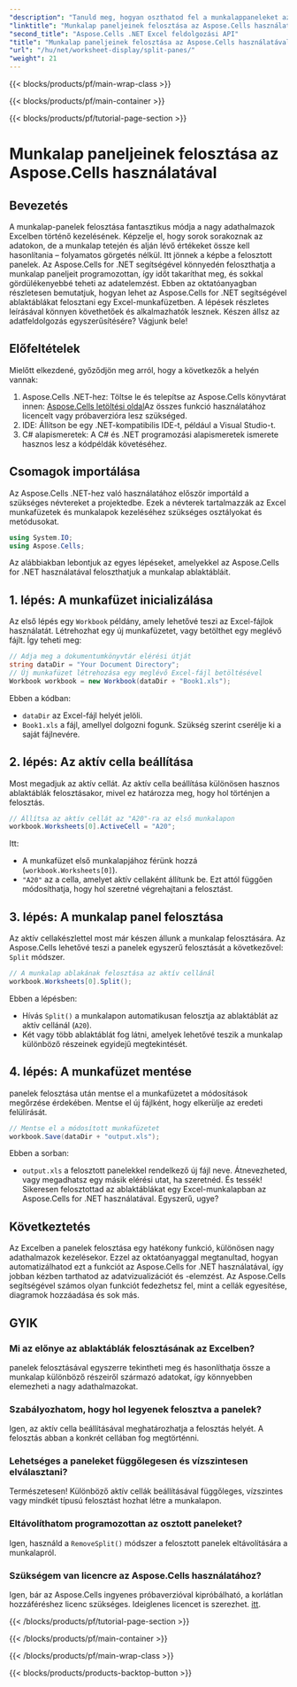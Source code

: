 ```yaml
---
"description": "Tanuld meg, hogyan oszthatod fel a munkalappaneleket az Aspose.Cells for .NET használatával egy lépésről lépésre szóló útmutatóban. Tökéletes a jobb adatelemzéshez és a nézetek testreszabásához."
"linktitle": "Munkalap paneljeinek felosztása az Aspose.Cells használatával"
"second_title": "Aspose.Cells .NET Excel feldolgozási API"
"title": "Munkalap paneljeinek felosztása az Aspose.Cells használatával"
"url": "/hu/net/worksheet-display/split-panes/"
"weight": 21
---
```


{{< blocks/products/pf/main-wrap-class >}}

{{< blocks/products/pf/main-container >}}

{{< blocks/products/pf/tutorial-page-section >}}

# Munkalap paneljeinek felosztása az Aspose.Cells használatával

## Bevezetés
A munkalap-panelek felosztása fantasztikus módja a nagy adathalmazok Excelben történő kezelésének. Képzelje el, hogy sorok sorakoznak az adatokon, de a munkalap tetején és alján lévő értékeket össze kell hasonlítania – folyamatos görgetés nélkül. Itt jönnek a képbe a felosztott panelek. Az Aspose.Cells for .NET segítségével könnyedén feloszthatja a munkalap paneljeit programozottan, így időt takaríthat meg, és sokkal gördülékenyebbé teheti az adatelemzést.
Ebben az oktatóanyagban részletesen bemutatjuk, hogyan lehet az Aspose.Cells for .NET segítségével ablaktáblákat felosztani egy Excel-munkafüzetben. A lépések részletes leírásával könnyen követhetőek és alkalmazhatók lesznek. Készen állsz az adatfeldolgozás egyszerűsítésére? Vágjunk bele!
## Előfeltételek
Mielőtt elkezdené, győződjön meg arról, hogy a következők a helyén vannak:
1. Aspose.Cells .NET-hez: Töltse le és telepítse az Aspose.Cells könyvtárat innen: [Aspose.Cells letöltési oldal](https://releases.aspose.com/cells/net/)Az összes funkció használatához licencelt vagy próbaverzióra lesz szükséged.
2. IDE: Állítson be egy .NET-kompatibilis IDE-t, például a Visual Studio-t.
3. C# alapismeretek: A C# és .NET programozási alapismeretek ismerete hasznos lesz a kódpéldák követéséhez.
## Csomagok importálása
Az Aspose.Cells .NET-hez való használatához először importáld a szükséges névtereket a projektedbe. Ezek a névterek tartalmazzák az Excel munkafüzetek és munkalapok kezeléséhez szükséges osztályokat és metódusokat.
```csharp
using System.IO;
using Aspose.Cells;
```
Az alábbiakban lebontjuk az egyes lépéseket, amelyekkel az Aspose.Cells for .NET használatával feloszthatjuk a munkalap ablaktábláit.
## 1. lépés: A munkafüzet inicializálása
Az első lépés egy `Workbook` példány, amely lehetővé teszi az Excel-fájlok használatát. Létrehozhat egy új munkafüzetet, vagy betölthet egy meglévő fájlt. Így teheti meg:
```csharp
// Adja meg a dokumentumkönyvtár elérési útját
string dataDir = "Your Document Directory";
// Új munkafüzet létrehozása egy meglévő Excel-fájl betöltésével
Workbook workbook = new Workbook(dataDir + "Book1.xls");
```
Ebben a kódban:
- `dataDir` az Excel-fájl helyét jelöli.
- `Book1.xls` a fájl, amellyel dolgozni fogunk. Szükség szerint cserélje ki a saját fájlnevére.
## 2. lépés: Az aktív cella beállítása
Most megadjuk az aktív cellát. Az aktív cella beállítása különösen hasznos ablaktáblák felosztásakor, mivel ez határozza meg, hogy hol történjen a felosztás.
```csharp
// Állítsa az aktív cellát az "A20"-ra az első munkalapon
workbook.Worksheets[0].ActiveCell = "A20";
```
Itt:
- A munkafüzet első munkalapjához férünk hozzá (`workbook.Worksheets[0]`).
- `"A20"` az a cella, amelyet aktív cellaként állítunk be. Ezt attól függően módosíthatja, hogy hol szeretné végrehajtani a felosztást.
## 3. lépés: A munkalap panel felosztása
Az aktív cellakészlettel most már készen állunk a munkalap felosztására. Az Aspose.Cells lehetővé teszi a panelek egyszerű felosztását a következővel: `Split` módszer.
```csharp
// A munkalap ablakának felosztása az aktív cellánál
workbook.Worksheets[0].Split();
```
Ebben a lépésben:
- Hívás `Split()` a munkalapon automatikusan felosztja az ablaktáblát az aktív cellánál (`A20`).
- Két vagy több ablaktáblát fog látni, amelyek lehetővé teszik a munkalap különböző részeinek egyidejű megtekintését.
## 4. lépés: A munkafüzet mentése
panelek felosztása után mentse el a munkafüzetet a módosítások megőrzése érdekében. Mentse el új fájlként, hogy elkerülje az eredeti felülírását.
```csharp
// Mentse el a módosított munkafüzetet
workbook.Save(dataDir + "output.xls");
```
Ebben a sorban:
- `output.xls` a felosztott panelekkel rendelkező új fájl neve. Átnevezheted, vagy megadhatsz egy másik elérési utat, ha szeretnéd.
És tessék! Sikeresen felosztottad az ablaktáblákat egy Excel-munkalapban az Aspose.Cells for .NET használatával. Egyszerű, ugye?
## Következtetés
Az Excelben a panelek felosztása egy hatékony funkció, különösen nagy adathalmazok kezelésekor. Ezzel az oktatóanyaggal megtanultad, hogyan automatizálhatod ezt a funkciót az Aspose.Cells for .NET használatával, így jobban kézben tarthatod az adatvizualizációt és -elemzést. Az Aspose.Cells segítségével számos olyan funkciót fedezhetsz fel, mint a cellák egyesítése, diagramok hozzáadása és sok más.
## GYIK
### Mi az előnye az ablaktáblák felosztásának az Excelben?  
panelek felosztásával egyszerre tekintheti meg és hasonlíthatja össze a munkalap különböző részeiről származó adatokat, így könnyebben elemezheti a nagy adathalmazokat.
### Szabályozhatom, hogy hol legyenek felosztva a panelek?  
Igen, az aktív cella beállításával meghatározhatja a felosztás helyét. A felosztás abban a konkrét cellában fog megtörténni.
### Lehetséges a paneleket függőlegesen és vízszintesen elválasztani?  
Természetesen! Különböző aktív cellák beállításával függőleges, vízszintes vagy mindkét típusú felosztást hozhat létre a munkalapon.
### Eltávolíthatom programozottan az osztott paneleket?  
Igen, használd a `RemoveSplit()` módszer a felosztott panelek eltávolítására a munkalapról.
### Szükségem van licencre az Aspose.Cells használatához?  
Igen, bár az Aspose.Cells ingyenes próbaverzióval kipróbálható, a korlátlan hozzáféréshez licenc szükséges. Ideiglenes licencet is szerezhet. [itt](https://purchase.aspose.com/temporary-license/).


{{< /blocks/products/pf/tutorial-page-section >}}

{{< /blocks/products/pf/main-container >}}

{{< /blocks/products/pf/main-wrap-class >}}

{{< blocks/products/products-backtop-button >}}